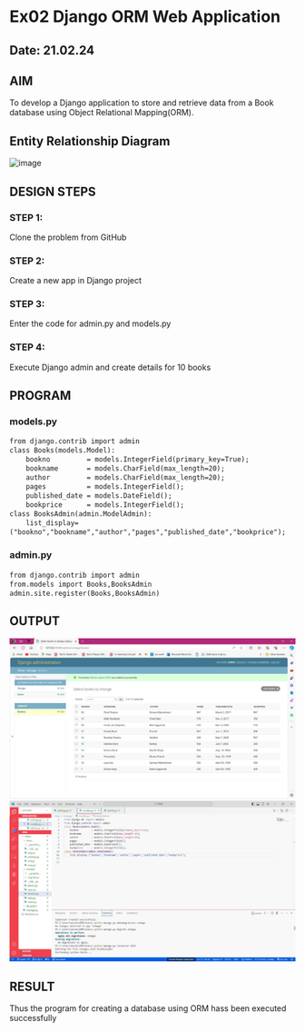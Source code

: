 # Ex02 Django ORM Web Application
## Date: 21.02.24

## AIM
To develop a Django application to store and retrieve data from a Book database using Object Relational Mapping(ORM).

## Entity Relationship Diagram

![image](https://github.com/charu-dharshinii/ORM/assets/130828943/67aeafb3-f494-4e42-999a-6568fa734f76)


## DESIGN STEPS

### STEP 1:
Clone the problem from GitHub

### STEP 2:
Create a new app in Django project

### STEP 3:
Enter the code for admin.py and models.py

### STEP 4:
Execute Django admin and create details for 10 books

## PROGRAM
### models.py
```from django.db import models
from django.contrib import admin
class Books(models.Model):
	bookno         = models.IntegerField(primary_key=True);
	bookname       = models.CharField(max_length=20);
	author         = models.CharField(max_length=20);
	pages          = models.IntegerField();
	published_date = models.DateField();
	bookprice      = models.IntegerField();
class BooksAdmin(admin.ModelAdmin):
	list_display=("bookno","bookname","author","pages","published_date","bookprice");

```
### admin.py
```
from django.contrib import admin
from.models import Books,BooksAdmin
admin.site.register(Books,BooksAdmin)
```
## OUTPUT
![alt text](op1-1.jpg)
![alt text](op2-1.jpg) 


## RESULT
Thus the program for creating a database using ORM hass been executed successfully
